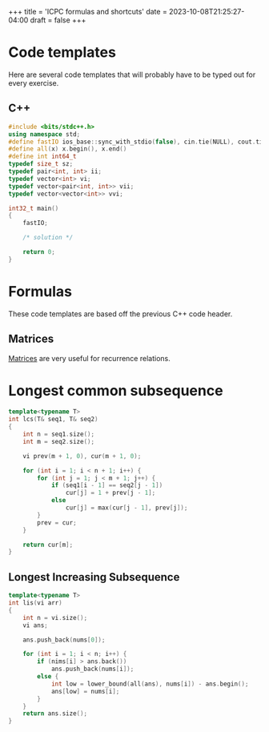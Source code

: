+++
title = 'ICPC formulas and shortcuts'
date = 2023-10-08T21:25:27-04:00
draft = false
+++

# Code templates
Here are several code templates that will probably have to be typed out for
every exercise.
## C++
```cpp
#include <bits/stdc++.h>
using namespace std;
#define fastIO ios_base::sync_with_stdio(false), cin.tie(NULL), cout.tie(NULL);
#define all(x) x.begin(), x.end()
#define int int64_t
typedef size_t sz;
typedef pair<int, int> ii;
typedef vector<int> vi;
typedef vector<pair<int, int>> vii;
typedef vector<vector<int>> vvi;

int32_t main()
{
    fastIO;

	/* solution */

	return 0;
}
```

# Formulas
These code templates are based off the previous C++ code header.
## Matrices
[Matrices](matrix.md) are very useful for recurrence relations.

# Longest common subsequence
```cpp
template<typename T>
int lcs(T& seq1, T& seq2)
{
	int n = seq1.size();
	int m = seq2.size();

	vi prev(m + 1, 0), cur(m + 1, 0);

	for (int i = 1; i < n + 1; i++) {
		for (int j = 1; j < m + 1; j++) {
			if (seq1[i - 1] == seq2[j - 1])
				cur[j] = 1 + prev[j - 1];
			else
				cur[j] = max(cur[j - 1], prev[j]);
		}
		prev = cur;
	}

	return cur[m];
}
```
## Longest Increasing Subsequence
```cpp
template<typename T>
int lis(vi arr)
{
	int n = vi.size();
	vi ans;

	ans.push_back(nums[0]);

	for (int i = 1; i < n; i++) {
		if (nims[i] > ans.back())
			ans.push_back(nums[i]);
		else {
			int low = lower_bound(all(ans), nums[i]) - ans.begin();
			ans[low] = nums[i];
		}
	}
	return ans.size();
}
```
